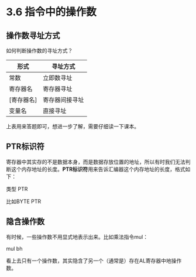 # 3.6 指令中的操作数

## 操作数寻址方式

如何判断操作数的寻址方式？

| 形式       | 寻址方式       |
| ---------- | -------------- |
| 常数       | 立即数寻址     |
| 寄存器名   | 寄存器寻址     |
| [寄存器名] | 寄存器间接寻址 |
| 变量名     | 直接寻址       |

上表用来答题即可，想进一步了解，需要仔细读一下课本。

## PTR标识符

寄存器中其实存的不是数据本身，而是数据存放位置的地址，所以有时我们无法判断这个内存地址的长度。**PTR标识符**用来告诉汇编器这个内存地址的长度，格式如下：

类型 PTR

比如BYTE PTR

## 隐含操作数

有时候，一些操作数不用显式地表示出来。比如乘法指令mul：

mul bh

看上去只有一个操作数，其实隐含了另一个（通常是）存在AL寄存器中地操作数。